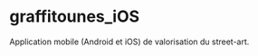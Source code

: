 graffitounes_iOS
================

Application mobile (Android et iOS) de valorisation du street-art.
